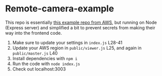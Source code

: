 # Remote-camera-example

This repo is essentially [this example repo from AWS](https://github.com/awslabs/amazon-kinesis-video-streams-webrtc-sdk-js), but running on Node (Express server) and simplified a bit to prevent secrets from making their way into the frontend code.

1. Make sure to update your settings in `index.js` L28-41
2. Update your AWS region in `public/viewer.js` L25, and again in `public/master.js` L40
3. Install dependencies with `npm i`
4. Run the code with `node index.js`
5. Check out localhost:3003